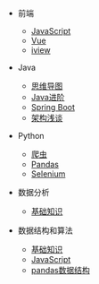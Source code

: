 <!-- 导航栏-->
* 前端
  * [JavaScript](zh-cn/JavaScript/guidanceECMAScript6.md)
  * [Vue](https://cn.vuejs.org)
  * [iview](https://www.iviewui.com)

* Java
  * [思维导图](zh-cn/java/_javaMindMap.md)
  * [Java进阶](zh-cn/java/javaAdvanced.md)
  * [Spring Boot](zh-cn/springBoot/aboutSpringBoot.md)
  * [架构浅谈](zh-cn/Exception/_comingSoon.md)
* Python
  * [爬虫]()
  * [Pandas](zh-cn/python/pandas.md)
  * [Selenium]()
* 数据分析
  * [基础知识](zh-cn/dataAnalysis/知识体系.md)
* 数据结构和算法
  * [基础知识](zh-cn/dataStructureAlgorithms/aboutDataStructureAlgorithms.md)
  * [JavaScript](zh-cn/JavaScript/dataStructuresAndAlgorithms.md)
  * [pandas数据结构](zh-cn/python/pandasDataStructure.md)
